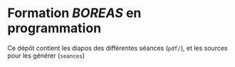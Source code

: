 # Formation *BOREAS* en programmation

Ce dépôt contient les diapos des différentes séances (`pdf/`), et les sources
pour les générer (`seances`)
